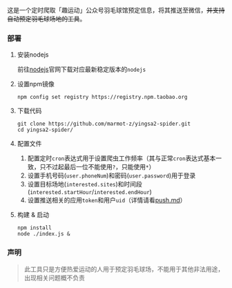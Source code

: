 这是一个定时爬取「趣运动」公众号羽毛球馆预定信息，将其推送至微信，~~并支持自动预定羽毛球场地的工具~~。

### 部署

1. 安装nodejs

   前往[nodejs](https://nodejs.org/en/download/)官网下载对应最新稳定版本的`nodejs`

2. 设置npm镜像

   ```
   npm config set registry https://registry.npm.taobao.org
   ```

3. 下载代码

   ```
   git clone https://github.com/marmot-z/yingsa2-spider.git
   cd yingsa2-spider/
   ```

4. 配置文件

   1. 配置定时`cron`表达式用于设置爬虫工作频率（其与正常`cron`表达式基本一致，只不过起最后一位不能使用`?`，只能使用`*`）
   2. 设置手机号码(`user.phoneNum`)和密码(`user.password`)用于登录
   3. 设置目标场地(`interested.sites`)和时间段(`interested.startHour`/`interested.endHour`)
   4. 设置推送相关的应用`token`和用户`uid`（详情请看[push.md](./push.md)）

5. 构建 & 启动

   ```
   npm install
   node ./index.js &
   ```

### 声明

> 此工具只是方便热爱运动的人用于预定羽毛球场，不能用于其他非法用途，出现相关问题概不负责
